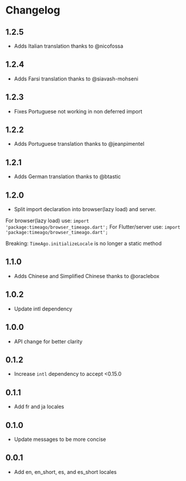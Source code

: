 # Changelog

## 1.2.5
- Adds Italian translation thanks to @nicofossa

## 1.2.4
- Adds Farsi translation thanks to @siavash-mohseni

## 1.2.3
- Fixes Portuguese not working in non deferred import

## 1.2.2
- Adds Portuguese translation thanks to @jeanpimentel

## 1.2.1
- Adds German translation thanks to @btastic 

## 1.2.0
- Split import declaration into browser(lazy load) and server.

For browser(lazy load) use: `import 'package:timeago/browser_timeago.dart';`
For Flutter/server use: `import 'package:timeago/browser_timeago.dart';`

Breaking: `TimeAgo.initializeLocale` is no longer a static method


## 1.1.0
- Adds Chinese and Simplified Chinese thanks to @oraclebox

## 1.0.2
- Update intl dependency

## 1.0.0
- API change for better clarity

## 0.1.2
- Increase `intl` dependency to accept <0.15.0

## 0.1.1
- Add fr and ja locales

## 0.1.0
- Update messages to be more concise

## 0.0.1

- Add en, en_short, es, and es_short locales
